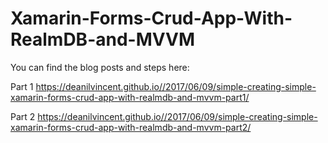 # Xamarin-Forms-Crud-App-With-RealmDB-and-MVVM

You can find the blog posts and steps here:

Part 1
https://deanilvincent.github.io//2017/06/09/simple-creating-simple-xamarin-forms-crud-app-with-realmdb-and-mvvm-part1/

Part 2
https://deanilvincent.github.io//2017/06/09/simple-creating-simple-xamarin-forms-crud-app-with-realmdb-and-mvvm-part2/
